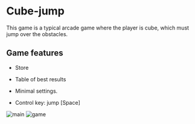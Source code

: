 # Cube-jump

This game is a typical arcade game where the player is cube, which must jump over the obstacles. 
## Game features 
- Store
- Table of best results
- Minimal settings.

- Control key: jump [Space]

![main](https://user-images.githubusercontent.com/29926552/31667166-4b41d90a-b357-11e7-8053-d60f3a9b4f92.png)
![game](https://user-images.githubusercontent.com/29926552/31667160-48d7375a-b357-11e7-9a95-8afd036780d3.png)

